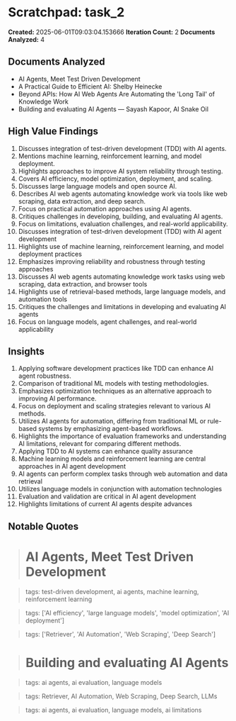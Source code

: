 # Scratchpad: task_2

**Created:** 2025-06-01T09:03:04.153666
**Iteration Count:** 2
**Documents Analyzed:** 4

## Documents Analyzed
- AI Agents, Meet Test Driven Development
- A Practical Guide to Efficient AI: Shelby Heinecke
- Beyond APIs: How AI Web Agents Are Automating the 'Long Tail' of Knowledge Work
- Building and evaluating AI Agents — Sayash Kapoor, AI Snake Oil

## High Value Findings
1. Discusses integration of test-driven development (TDD) with AI agents.
2. Mentions machine learning, reinforcement learning, and model deployment.
3. Highlights approaches to improve AI system reliability through testing.
4. Covers AI efficiency, model optimization, deployment, and scaling.
5. Discusses large language models and open source AI.
6. Describes AI web agents automating knowledge work via tools like web scraping, data extraction, and deep search.
7. Focus on practical automation approaches using AI agents.
8. Critiques challenges in developing, building, and evaluating AI agents.
9. Focus on limitations, evaluation challenges, and real-world applicability.
10. Discusses integration of test-driven development (TDD) with AI agent development
11. Highlights use of machine learning, reinforcement learning, and model deployment practices
12. Emphasizes improving reliability and robustness through testing approaches
13. Discusses AI web agents automating knowledge work tasks using web scraping, data extraction, and browser tools
14. Highlights use of retrieval-based methods, large language models, and automation tools
15. Critiques the challenges and limitations in developing and evaluating AI agents
16. Focus on language models, agent challenges, and real-world applicability

## Insights
1. Applying software development practices like TDD can enhance AI agent robustness.
2. Comparison of traditional ML models with testing methodologies.
3. Emphasizes optimization techniques as an alternative approach to improving AI performance.
4. Focus on deployment and scaling strategies relevant to various AI methods.
5. Utilizes AI agents for automation, differing from traditional ML or rule-based systems by emphasizing agent-based workflows.
6. Highlights the importance of evaluation frameworks and understanding AI limitations, relevant for comparing different methods.
7. Applying TDD to AI systems can enhance quality assurance
8. Machine learning models and reinforcement learning are central approaches in AI agent development
9. AI agents can perform complex tasks through web automation and data retrieval
10. Utilizes language models in conjunction with automation technologies
11. Evaluation and validation are critical in AI agent development
12. Highlights limitations of current AI agents despite advances

## Notable Quotes
> # AI Agents, Meet Test Driven Development

> tags: test-driven development, ai agents, machine learning, reinforcement learning

> tags: ['AI efficiency', 'large language models', 'model optimization', 'AI deployment']

> tags: ['Retriever', 'AI Automation', 'Web Scraping', 'Deep Search']

> # Building and evaluating AI Agents

> tags: ai agents, ai evaluation, language models

> tags: Retriever, AI Automation, Web Scraping, Deep Search, LLMs

> tags: ai agents, ai evaluation, language models, ai limitations

